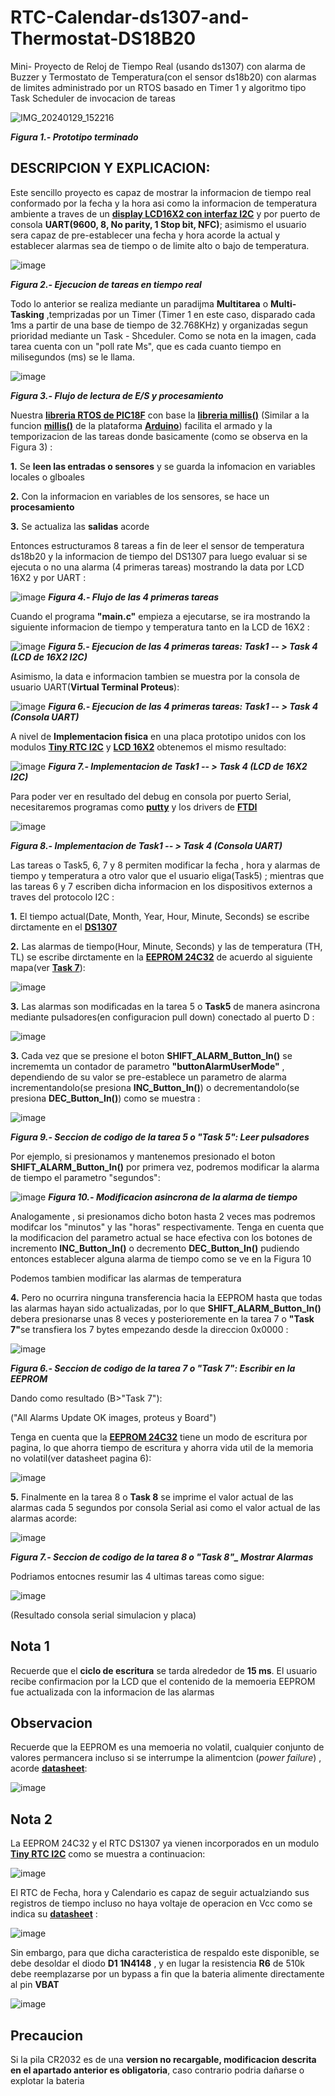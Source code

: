 # RTC-Calendar-ds1307-and-Thermostat-DS18B20
Mini- Proyecto de Reloj de Tiempo Real (usando ds1307) con alarma de Buzzer y Termostato de Temperatura(con el sensor ds18b20) con alarmas de limites administrado por un RTOS basado en Timer 1 y algoritmo tipo Task Scheduler de invocacion de tareas

![IMG_20240129_152216](https://github.com/SerCandio/RTC-Calendar-ds1307-and-Thermostat-DS18B20/assets/106831539/cd4a2763-563a-4bb3-833b-6f79ae9c92cc)

<I><B>Figura 1.- Prototipo terminado</B></I>

<h2 dir="auto" tabindex="-1">DESCRIPCION Y EXPLICACION:</h2>
Este sencillo proyecto es capaz de mostrar la informacion de tiempo real conformado por la fecha y la hora asi como la informacion de temperatura ambiente a traves de un <B><A HREF="https://www.ebay.com/itm/293186602264?chn=ps&norover=1&mkevt=1&mkrid=21565-165579-560236-2&mkcid=2&itemid=293186602264&targetid=293946777986&device=c&mktype=pla&googleloc=9060924&poi=&campaignid=19723034349&mkgroupid=141566926690&rlsatarget=pla-293946777986&abcId=&merchantid=102019429&gclid=Cj0KCQiAn-2tBhDVARIsAGmStVnM0kLHaYehLvTRdnJPwh6Jd6zg_dvRAQl_C5zd7E8ZXKiwgxUjkxsaApBCEALw_wcB">display LCD16X2 con interfaz I2C</A></B> y por puerto de consola <B>UART(9600, 8, No parity, 1 Stop bit, NFC)</B>; asimismo el usuario sera capaz de pre-establecer una fecha y hora acorde la actual y establecer alarmas sea de tiempo o de limite alto o bajo de temperatura.

![image](https://github.com/SerCandio/RTC-Calendar-ds1307-and-Thermostat-DS18B20/assets/106831539/39d2f73f-b6e3-4b77-acdd-0fcc4452da11)

<I><B>Figura 2.- Ejecucion de tareas en tiempo real</B></I>

Todo lo anterior se realiza mediante un paradijma <B>Multitarea</B> o <B>Multi-Tasking</B> ,temprizadas por un Timer (Timer 1 en este caso, disparado cada 1ms a partir de una base de tiempo de 32.768KHz) y organizadas segun prioridad mediante un Task - Shceduler. Como se nota en la imagen, cada tarea cuenta con un "poll rate Ms", que es cada cuanto tiempo en milisegundos (ms) se le llama.

![image](https://github.com/SerCandio/RTC-Calendar-ds1307-and-Thermostat-DS18B20/assets/106831539/519454f2-e9d0-4cce-900b-ae194c107b68)

<I><B>Figura 3.- Flujo de lectura de E/S y procesamiento</B></I>

Nuestra <B><A HREF="https://github.com/SerCandio/Microcontrolador-PIC18F/blob/main/LIBRERIAS%20PIC18/RTOS.h">libreria RTOS de PIC18F</A></B> con base la <B><A HREF="https://github.com/SerCandio/Microcontrolador-PIC18F/blob/main/LIBRERIAS%20PIC18/millis.h">libreria millis()</A></B> (Similar a la funcion <B><A HREF="https://www.arduino.cc/reference/es/language/functions/time/millis/">millis()</A></B> de la plataforma <B><A HREF="https://www.arduino.cc/">Arduino</A></B>) facilita el armado y la temporizacion de las tareas donde basicamente (como se observa en la Figura 3) :

<B>1.</B> Se <B>leen las entradas o sensores</B> y se guarda la infomacion en variables locales o glboales

<B>2.</B> Con la informacion en variables de los sensores, se hace un <B>procesamiento</B>

<B>3.</B> Se actualiza las <B>salidas</B> acorde

Entonces estructuramos 8 tareas a fin de leer el sensor de temperatura ds18b20 y la informacion de tiempo del DS1307 para luego evaluar si se ejecuta o no una alarma (4 primeras tareas) mostrando la data por LCD 16X2 y por UART :

![image](https://github.com/SerCandio/RTC-Calendar-ds1307-and-Thermostat-DS18B20/assets/106831539/3de4a245-e53e-40c5-a689-ffa261383cbf)
<I><B>Figura 4.- Flujo de las 4 primeras tareas</B></I>

Cuando el programa <B>"main.c"</B> empieza a ejecutarse, se ira mostrando la siguiente informacion de tiempo y temperatura tanto en  la LCD de 16X2 :

![image](https://github.com/SerCandio/RTC-Calendar-ds1307-and-Thermostat-DS18B20/assets/106831539/76a6b803-3c56-40e2-8291-3888d94915db)
<I><B>Figura 5.- Ejecucion de las 4 primeras tareas: Task1 -- > Task 4 (LCD de 16X2 I2C)</B></I>

Asimismo, la data e informacion tambien se muestra por la consola de usuario UART(<B>Virtual Terminal Proteus</B>):

![image](https://github.com/SerCandio/RTC-Calendar-ds1307-and-Thermostat-DS18B20/assets/106831539/f7566b88-e7c7-4eb3-9aca-95489850dcbc)
<I><B>Figura 6.- Ejecucion de las 4 primeras tareas: Task1 -- > Task 4 (Consola UART)</B></I>

A nivel de <B>Implementacion fisica</B> en una placa prototipo unidos con los modulos <B><A HREF="https://nskelectronics.in/Tiny%20RTC%20Module">Tiny RTC I2C</A></B>  y <B><A HREF="https://www.ebay.com/itm/293186602264?chn=ps&norover=1&mkevt=1&mkrid=21565-165579-560236-2&mkcid=2&itemid=293186602264&targetid=293946777986&device=c&mktype=pla&googleloc=9060924&poi=&campaignid=19723034349&mkgroupid=141566926690&rlsatarget=pla-293946777986&abcId=&merchantid=102019429&gclid=Cj0KCQiAn-2tBhDVARIsAGmStVnM0kLHaYehLvTRdnJPwh6Jd6zg_dvRAQl_C5zd7E8ZXKiwgxUjkxsaApBCEALw_wcB">LCD 16X2</A></B>  obtenemos el mismo resultado:

![image](https://github.com/SerCandio/RTC-Calendar-ds1307-and-Thermostat-DS18B20/assets/106831539/a1fc6e0c-7cb1-4d70-b2b8-d2d4194df463)
<I><B>Figura 7.- Implementacion de Task1 -- > Task 4 (LCD de 16X2 I2C)</B></I>

Para poder ver en resultado del debug en consola por puerto Serial, necesitaremos programas como <B><A HREF="https://www.chiark.greenend.org.uk/~sgtatham/putty/latest.html">putty</A></B> y los drivers de <B><A HREF="https://ftdichip.com/drivers/">FTDI</A></B>

![image](https://github.com/SerCandio/RTC-Calendar-ds1307-and-Thermostat-DS18B20/assets/106831539/02c86393-b70d-49a9-beff-c975c7057ae7)

<I><B>Figura 8.- Implementacion de Task1 -- > Task 4 (Consola UART)</B></I>

Las tareas o Task5, 6, 7 y 8 permiten modificar la fecha , hora y alarmas de tiempo y temperatura a otro valor que el usuario eliga(Task5) ; mientras que las tareas 6 y 7 escriben dicha informacion en los dispositivos externos a traves del protocolo I2C : 

<B>1.</B> El tiempo actual(Date, Month, Year,  Hour, Minute, Seconds) se escribe dirctamente en el <B><A HREF="https://www.sparkfun.com/datasheets/Components/DS1307.pdf">DS1307</A></B>

<B>2.</B> Las alarmas de tiempo(Hour, Minute, Seconds) y las de temperatura (TH, TL) se escribe dirctamente en la <B><A HREF="https://ww1.microchip.com/downloads/en/devicedoc/21061h.pdf">EEPROM 24C32</A></B> de acuerdo al siguiente mapa(ver <B><A HREF="https://github.com/SerCandio/RTC-Calendar-ds1307-and-Thermostat-DS18B20/blob/main/CLOCK_CALENDAR.X/main.c">Task 7</A></B>):

![image](https://github.com/SerCandio/RTC-Calendar-ds1307-and-Thermostat-DS18B20/assets/106831539/e4c665ac-3202-43d4-aeac-bae377e8cb76)

<B>3.</B> Las alarmas son modificadas en la tarea 5 o <B>Task5</B> de manera asincrona mediante pulsadores(en configuracion pull down) conectado al puerto D : 

![image](https://github.com/SerCandio/RTC-Calendar-ds1307-and-Thermostat-DS18B20/assets/106831539/ea314a53-496c-41bf-8041-510ddb30d3f8)

<B>3.</B> Cada vez que se presione el boton <B>SHIFT_ALARM_Button_In()</B> se incrememta un contador de parametro <B>"buttonAlarmUserMode"</B> , dependiendo de su valor se pre-establece un parametro de alarma incrementandolo(se presiona <B>INC_Button_In()</B>) o decrementandolo(se presiona <B>DEC_Button_In()</B>) como se muestra :

![image](https://github.com/SerCandio/RTC-Calendar-ds1307-and-Thermostat-DS18B20/assets/106831539/1583a99b-4988-48ca-8d0e-0f56dddec409)

<I><B>Figura 9.- Seccion de codigo de la tarea 5 o "Task 5": Leer pulsadores</B></I>

Por ejemplo, si presionamos y mantenemos presionado el boton <B>SHIFT_ALARM_Button_In()</B> por primera vez, podremos modificar la alarma de tiempo el parametro "segundos": 

![image](https://github.com/SerCandio/RTC-Calendar-ds1307-and-Thermostat-DS18B20/assets/106831539/d68a618f-5677-4efb-be0a-fee6bc6a06e6)
<I><B>Figura 10.- Modificacion asincrona de la alarma de tiempo</B></I>

Analogamente , si presionamos dicho boton hasta 2 veces mas podremos modifcar los "minutos" y las  "horas" respectivamente. Tenga en cuenta que la modificacion del parametro actual se hace efectiva con los botones de incremento <B>INC_Button_In()</B> o decremento <B>DEC_Button_In()</B> pudiendo entonces establecer alguna alarma de tiempo como se ve en la Figura 10

Podemos tambien modificar las alarmas de temperatura 

<B>4.</B> Pero no ocurrira ninguna transferencia hacia la EEPROM hasta que todas las alarmas hayan sido actualizadas, por lo que <B>SHIFT_ALARM_Button_In()</B> debera presionarse unas 8 veces y posterioremente en la tarea 7 o <B>"Task 7"</B>se transfiera los 7 bytes empezando desde la direccion 0x0000 : 

![image](https://github.com/SerCandio/RTC-Calendar-ds1307-and-Thermostat-DS18B20/assets/106831539/e4e457a5-dfaf-4cd7-8970-75de729fa2a6)

<I><B>Figura 6.- Seccion de codigo de la tarea 7 o "Task 7": Escribir en la EEPROM</B></I>

Dando como resultado (B>"Task 7"</B>):

("All Alarms Update OK images, proteus y Board")

Tenga en cuenta que la <B><A HREF="https://ww1.microchip.com/downloads/en/devicedoc/21061h.pdf">EEPROM 24C32</A></B> tiene un modo de escritura por pagina, lo que ahorra tiempo de escritura y ahorra vida util de la memoria no volatil(ver datasheet pagina 6):

![image](https://github.com/SerCandio/RTC-Calendar-ds1307-and-Thermostat-DS18B20/assets/106831539/737a06e1-af3b-411b-b744-cc9d8b518282)

<B>5.</B> Finalmente en la tarea 8 o <B>Task 8</B> se imprime el valor actual de las alarmas cada 5 segundos por consola Serial asi como el valor actual de las alarmas acorde:

![image](https://github.com/SerCandio/RTC-Calendar-ds1307-and-Thermostat-DS18B20/assets/106831539/a35478a9-51d6-4235-8a3e-b56c8c9334d0)

<I><B>Figura 7.- Seccion de codigo de la tarea 8 o "Task 8"_ Mostrar Alarmas</B></I>

Podriamos entocnes resumir las 4 ultimas tareas como sigue:

![image](https://github.com/SerCandio/RTC-Calendar-ds1307-and-Thermostat-DS18B20/assets/106831539/49bbf923-c97a-4d60-87ea-6e0f723d7352)

(Resultado consola serial simulacion y placa)

<h2 dir="auto" tabindex="-1">Nota 1</h2>
Recuerde que el <B>ciclo de escritura</B> se tarda alrededor de <B>15 ms</B>. El usuario recibe confirmacion por la LCD que el contenido de la memoeria EEPROM fue actualizada con la informacion de las alarmas

<h2 dir="auto" tabindex="-1">Observacion</h2>
Recuerde que la EEPROM es una memoeria no volatil, cualquier conjunto de valores permancera incluso si se interrumpe la alimentcion (<I>power failure</I>) , acorde <B><A HREF="https://ww1.microchip.com/downloads/en/devicedoc/21061h.pdf">datasheet</A></B>:

![image](https://github.com/SerCandio/RTC-Calendar-ds1307-and-Thermostat-DS18B20/assets/106831539/0870c38f-e185-486a-87e7-81d6f8ddbced)

<h2 dir="auto" tabindex="-1">Nota 2</h2>
La EEPROM 24C32 y el RTC DS1307 ya vienen incorporados en un modulo <B><A HREF="https://www.indianhobbycenter.com/products/real-time-clock-ds1307-module-tiny-rtc-i2c-module">Tiny RTC I2C</A></B> como se muestra a continuacion:

![image](https://github.com/SerCandio/RTC-Calendar-ds1307-and-Thermostat-DS18B20/assets/106831539/a10fb5ba-1a73-4a51-b4bc-d868fa9282c4)

El RTC de Fecha, hora y Calendario es capaz de seguir actualziando sus registros de tiempo incluso no haya voltaje de operacion en Vcc como se indica su <B><A HREF="https://pdf1.alldatasheet.es/datasheet-pdf/view/254791/MAXIM/DS1307.html">datasheet</A></B> :

![image](https://github.com/SerCandio/RTC-Calendar-ds1307-and-Thermostat-DS18B20/assets/106831539/7d798725-3889-46ec-8ebf-933477e24d3b)

Sin embargo, para que dicha caracteristica de respaldo este disponible, se debe desoldar el diodo <B>D1 1N4148</B> , y en lugar la resistencia <B>R6</B> de 510k debe reemplazarse por un bypass a fin que la bateria alimente directamente al pin <B>VBAT</B>

![image](https://github.com/SerCandio/RTC-Calendar-ds1307-and-Thermostat-DS18B20/assets/106831539/92e09b5d-2602-4a61-9c75-aaadd2d67cb4)

<h2 dir="auto" tabindex="-1">Precaucion</h2> 
Si la pila CR2032 es de una <B>version no recargable, modificacion descrita en el apartado anterior es obligatoria</B>, caso contrario podria dañarse o explotar la bateria
